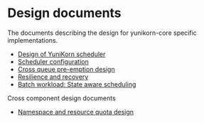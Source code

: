 <!--
 * Licensed to the Apache Software Foundation (ASF) under one
 * or more contributor license agreements.  See the NOTICE file
 * distributed with this work for additional information
 * regarding copyright ownership.  The ASF licenses this file
 * to you under the Apache License, Version 2.0 (the
 * "License"); you may not use this file except in compliance
 * with the License.  You may obtain a copy of the License at
 *
 *     http://www.apache.org/licenses/LICENSE-2.0
 *
 * Unless required by applicable law or agreed to in writing, software
 * distributed under the License is distributed on an "AS IS" BASIS,
 * WITHOUT WARRANTIES OR CONDITIONS OF ANY KIND, either express or implied.
 * See the License for the specific language governing permissions and
 * limitations under the License.
 -->

# Design documents

The documents describing the design for yunikorn-core specific implementations.

- [Design of YuniKorn scheduler](scheduler-core-design.md)
- [Scheduler configuration](scheduler-configuration.md)
- [Cross queue pre-emption design](cross-queue-preemption.md)
- [Resilience and recovery](resilience.md)
- [Batch workload: State aware scheduling](state-aware-scheduling.md)

Cross component design documents
- [Namespace and resource quota design](namespace-resource-quota.md)

